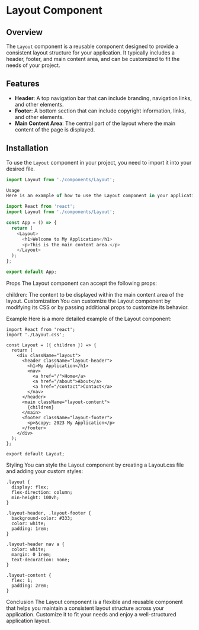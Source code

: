 # Layout Component

## Overview

The `Layout` component is a reusable component designed to provide a consistent layout structure for your application. It typically includes a header, footer, and main content area, and can be customized to fit the needs of your project.

## Features

- **Header**: A top navigation bar that can include branding, navigation links, and other elements.
- **Footer**: A bottom section that can include copyright information, links, and other elements.
- **Main Content Area**: The central part of the layout where the main content of the page is displayed.

## Installation

To use the `Layout` component in your project, you need to import it into your desired file.

```javascript
import Layout from './components/Layout';

Usage
Here is an example of how to use the Layout component in your application:

import React from 'react';
import Layout from './components/Layout';

const App = () => {
  return (
    <Layout>
      <h1>Welcome to My Application</h1>
      <p>This is the main content area.</p>
    </Layout>
  );
};

export default App;

```

Props
The Layout component can accept the following props:

children: The content to be displayed within the main content area of the layout.
Customization
You can customize the Layout component by modifying its CSS or by passing additional props to customize its behavior.

Example
Here is a more detailed example of the Layout component:

```
import React from 'react';
import './Layout.css';

const Layout = ({ children }) => {
  return (
    <div className="layout">
      <header className="layout-header">
        <h1>My Application</h1>
        <nav>
          <a href="/">Home</a>
          <a href="/about">About</a>
          <a href="/contact">Contact</a>
        </nav>
      </header>
      <main className="layout-content">
        {children}
      </main>
      <footer className="layout-footer">
        <p>&copy; 2023 My Application</p>
      </footer>
    </div>
  );
};

export default Layout;
```

Styling
You can style the Layout component by creating a Layout.css file and adding your custom styles:

```
.layout {
  display: flex;
  flex-direction: column;
  min-height: 100vh;
}

.layout-header, .layout-footer {
  background-color: #333;
  color: white;
  padding: 1rem;
}

.layout-header nav a {
  color: white;
  margin: 0 1rem;
  text-decoration: none;
}

.layout-content {
  flex: 1;
  padding: 2rem;
}
```

Conclusion
The Layout component is a flexible and reusable component that helps you maintain a consistent layout structure across your application. Customize it to fit your needs and enjoy a well-structured application layout.
